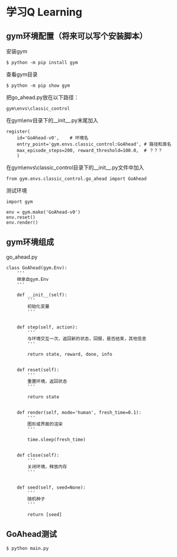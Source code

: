 # 学习Q Learning

## gym环境配置（将来可以写个安装脚本）
安装gym
```
$ python -m pip install gym
```
查看gym目录
```
$ python -m pip show gym
```
把go_ahead.py放在以下路径：
```
gym\envs\classic_control
```
在gym\env目录下的__init__.py末尾加入
```
register(
    id='GoAhead-v0',    # 环境名
    entry_point='gym.envs.classic_control:GoAhead', # 路径和类名
    max_episode_steps=200, reward_threshold=100.0,  # ？？？
    )
```
在gym\envs\classic_control目录下的__init__.py文件中加入
```
from gym.envs.classic_control.go_ahead import GoAhead
```
测试环境
```
import gym

env = gym.make('GoAhead-v0')
env.reset()
env.render()
```

## gym环境组成
go_ahead.py
```
class GoAhead(gym.Env):
    '''
    继承自gym.Env
    '''

    def __init__(self):
        '''
        初始化变量
        '''


    def step(self, action):
        '''
        与环境交互一次，返回新的状态，回报，是否结束，其他信息
        '''

        return state, reward, done, info


    def reset(self):
        '''
        重置环境，返回状态
        '''

        return state


    def render(self, mode='human', fresh_time=0.1):
        '''
        图形或界面的渲染
        '''

        time.sleep(fresh_time)


    def close(self):
        '''
        关闭环境，释放内存
        '''


    def seed(self, seed=None):
        '''
        随机种子
        '''

        return [seed]
```
## GoAhead测试
```
$ python main.py
```